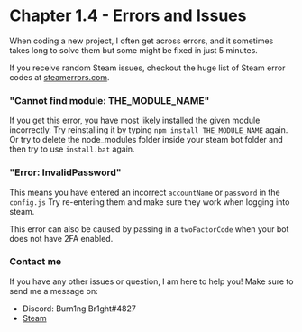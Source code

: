 # Chapter 1.4 - Errors and Issues

When coding a new project, I often get across errors, and it sometimes takes long to solve them but some might be fixed in just 5 minutes.

If you receive random Steam issues, checkout the huge list of Steam error codes
at [steamerrors.com](https://steamerrors.com).

### "Cannot find module: THE_MODULE_NAME"

If you get this error, you have most likely installed the given module
incorrectly. Try reinstalling it by typing `npm install THE_MODULE_NAME` again.
Or try to delete the node_modules folder inside your steam bot folder and then try to use `install.bat` again.

### "Error: InvalidPassword"

This means you have entered an incorrect `accountName` or `password` in the `config.js`
Try re-entering them and make sure they work when logging into steam.

This error can also be caused by passing in a `twoFactorCode` when your bot does
not have 2FA enabled.

### Contact me

If you have any other issues or question, I am here to help you!
Make sure to send me a message on:
- Discord: Burn1ng Br1ght#4827
- [Steam](https://steamcommunity.com/id/burn1ngbr1ght/)
